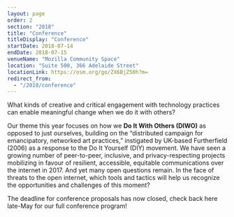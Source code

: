 ```yaml
---
layout: page
order: 2
section: "2018"
title: "Conference"
titleDisplay: "Conference"
startDate: 2018-07-14
endDate: 2018-07-15
venueName: "Mozilla Community Space"
location: "Suite 500, 366 Adelaide Street"
locationLink: https://osm.org/go/ZX6BjZ50h?m=
redirect_from:
  - "/2018/conference"
---
```



What kinds of creative and critical engagement with technology practices can enable meaningful change when we do it with others?

Our theme this year focuses on how we **Do It With Others (DIWO)** as opposed to just ourselves, building on the “distributed campaign for emancipatory, networked art practices,” instigated by UK-based Furtherfield (2006) as a response to the Do It Yourself (DIY) movement. We have seen a growing number of peer-to-peer, inclusive, and privacy-respecting projects mobilizing in favour of resilient, accessible, equitable communications over the internet in 2017. And yet many open questions remain. In the face of threats to the open internet, which tools and tactics will help us recognize the opportunities and challenges of this moment?

The deadline for conference proposals has now closed, check back here late-May for our full conference program!
